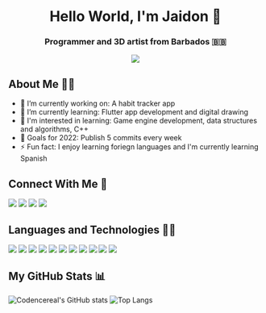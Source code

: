 <h1 align="center">Hello World, I'm Jaidon 👋</h1>
<h3 align="center">Programmer and 3D artist from Barbados 🇧🇧</h3>
<!-- TODO: Add shield icons here and remove the "Connect With Me" section-->
<p align="center">
<a href="https://linkedin.com/in/jaidonnelson"><img src="https://img.shields.io/badge/LinkedIn-%230A66C2?style=for-the-badge&logo=linkedin"></img></a>
</p>

## About Me 🙋‍♂️

<!-- TODO: Make this look more engaging -->

- 🔭 I’m currently working on: A habit tracker app
- 🌱 I’m currently learning: Flutter app development and digital drawing
- 🌴 I'm interested in learning: Game engine development, data structures and algorithms, C++
- 🥅 Goals for 2022: Publish 5 commits every week
- ⚡ Fun fact: I enjoy learning foriegn languages and I'm currently learning Spanish

## Connect With Me 🤝

<p align="left">
<a href="https://www.linkedin.com/in/jaidonnelson/"><img src="https://img.icons8.com/fluent/48/000000/linkedin.png"/></a>
<a href="https://twitter.com/codencereal"><img src="https://img.icons8.com/fluent/48/000000/twitter.png"/></a>
<a href="https://www.instagram.com/codencereal/"><img src="https://img.icons8.com/fluent/48/000000/instagram-new.png"/></a>
<a href="mailto:jaidonkdnelson@gmail.com"><img src="https://img.icons8.com/fluency/48/000000/email-open.png"/></a>
</p>

## Languages and Technologies 👨‍💻

<p align="left">
<img src="https://img.icons8.com/color/48/000000/html-5--v1.png"/>
<img src="https://img.icons8.com/color/48/000000/css3.png"/>
<img src="https://img.icons8.com/color/48/000000/sass.png"/>  
<img src="https://img.icons8.com/color/48/000000/javascript--v1.png"/>
<img src="https://img.icons8.com/color/48/000000/nodejs.png"/>
<img src="https://img.icons8.com/color/48/000000/flutter.png"/>
<img src="https://img.icons8.com/officel/48/000000/react.png"/>
<img src="https://img.icons8.com/color/48/000000/c-plus-plus-logo.png"/>
<img src="https://img.icons8.com/color/48/000000/git.png"/>
<img src="https://img.icons8.com/color/48/000000/visual-studio-code-2019.png"/>
<img src="https://img.icons8.com/color/48/000000/figma--v1.png"/>
</p>

## My GitHub Stats 📊

<!-- TODO: Align theses so that they are below one another instead of side by side-->

![Codencereal's GitHub stats](https://github-readme-stats.vercel.app/api?username=codencereal&theme=dark)
![Top Langs](https://github-readme-stats.vercel.app/api/top-langs/?username=codencereal&theme=dark)
